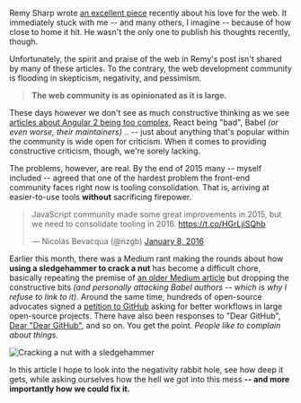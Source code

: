 Remy Sharp wrote [an excellent piece][1] recently about his love for the web. It immediately stuck with me -- and many others, I imagine -- because of how close to home it hit. He wasn't the only one to publish his thoughts recently, though.

Unfortunately, the spirit and praise of the web in Remy's post isn't shared by many of these articles. To the contrary, the web development community is flooding in skepticism, negativity, and pessimism.

> **The web community is as opinionated as it is large.**

These days however we don't see as much constructive thinking as we see [articles about Angular 2 being too complex][6], React being "bad", Babel _(or even worse, their maintainers)_ .. -- just about anything that's popular within the community is wide open for criticism. When it comes to providing constructive criticism, though, we're sorely lacking.

The problems, however, are real. By the end of 2015 many -- myself included -- agreed that one of the hardest problem the front-end community faces right now is tooling consolidation. That is, arriving at easier-to-use tools **without** sacrificing firepower.

<blockquote class="twitter-tweet" lang="en"><p lang="en" dir="ltr">JavaScript community made some great improvements in 2015, but we need to consolidate tooling in 2016.&#10;<a href="https://t.co/HGrLjiSQhb">https://t.co/HGrLjiSQhb</a></p>&mdash; Nicolás Bevacqua (@nzgb) <a href="https://twitter.com/nzgb/status/685475705149329408">January 8, 2016</a></blockquote>

Earlier this month, there was a Medium rant making the rounds about how **using a sledgehammer to crack a nut** has become a difficult chore, basically repeating the premise of [an older Medium article][5] but dropping the constructive bits _(and personally attacking Babel authors -- which is why I refuse to link to it)_. Around the same time, hundreds of open-source advocates signed a [petition to GitHub][3] asking for better workflows in large open-source projects. There have also been responses to "Dear GitHub", [Dear "Dear GitHub"][4], and so on. You get the point. _People like to complain about things._

![Cracking a nut with a sledgehammer][2]

In this article I hope to look into the negativity rabbit hole, see how deep it gets, while asking ourselves how the hell we got into this mess **-- and more importantly how we could fix it.**

[1]: https://remysharp.com/2016/01/20/why-i-love-working-with-the-web "Why I love working with the web"
[2]: https://i.imgur.com/jjuLwGm.jpg
[3]: https://github.com/dear-github/dear-github "dear-github/dear-github on GitHub"
[4]: http://www.juliandunn.net/2016/01/14/dear-dear-github-from-your-local-friendly-product-person/ "Dear 'Dear GitHub'"
[5]: https://medium.com/@ericclemmons/javascript-fatigue-48d4011b6fc4 "Javascript Fatigue on Medium"
[6]: https://medium.com/@MikeRyan52/angular-2-first-app-post-mortem-b2b2b3618828 "Angular 2 First App Post-Mortem"

